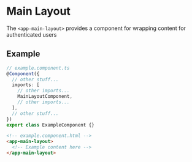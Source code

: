 # Main Layout

The `<app-main-layout>` provides a component for wrapping content for authenticated users

## Example

```typescript
// example.component.ts
@Component({
  // other stuff...
  imports: [
    // other imports...
    MainLayoutComponent,
    // other imports...
  ],
  // other stuff...
})
export class ExampleComponent {}
```

```html
<!-- example.component.html -->
<app-main-layout>
  <!-- Example content here -->
</app-main-layout>
```
